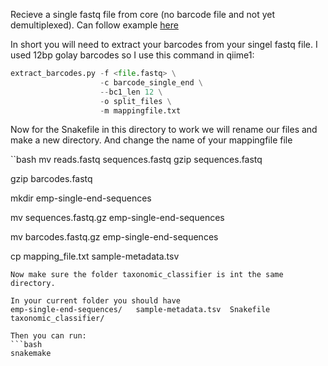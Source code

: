 Recieve a single fastq file from core (no barcode file and not yet demultiplexed). Can follow example [here](https://forum.qiime2.org/t/problems-with-fastq-files-paired-end-without-barcode-file/960/2)

In short you will need to extract your barcodes from your singel fastq file. I used 12bp golay barcodes so I use this command in qiime1:

```python
extract_barcodes.py -f <file.fastq> \
                    -c barcode_single_end \
                    --bc1_len 12 \
                    -o split_files \
                    -m mappingfile.txt
```

Now for the Snakefile in this directory to work we will rename our files and make a new directory. And change the name of your mappingfile  file

``bash
mv reads.fastq sequences.fastq
gzip sequences.fastq

gzip barcodes.fastq 

mkdir emp-single-end-sequences

mv sequences.fastq.gz emp-single-end-sequences

mv barcodes.fastq.gz emp-single-end-sequences

cp mapping_file.txt sample-metadata.tsv
```
Now make sure the folder taxonomic_classifier is int the same directory.

In your current folder you should have
emp-single-end-sequences/   sample-metadata.tsv  Snakefile  taxonomic_classifier/

Then you can run:
```bash
snakemake
```
